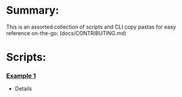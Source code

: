 # Summary:
This is an assorted collection of scripts and CLI copy pastas for easy reference on-the-go:
(docs/CONTRIBUTING.md)
# Scripts:

### [Example 1](Example1)
* Details
